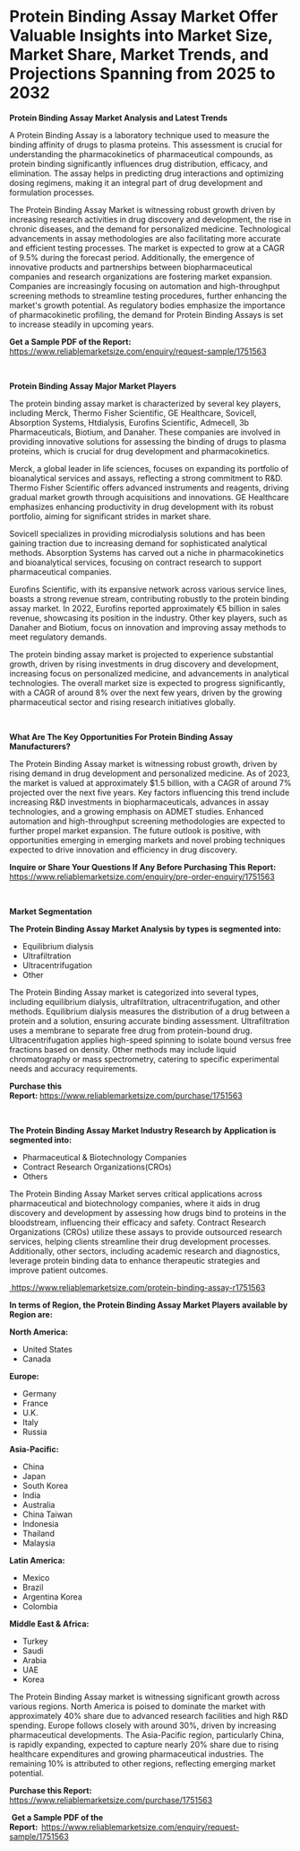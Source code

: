 <p><h1>Protein Binding Assay Market Offer Valuable Insights into Market Size, Market Share, Market Trends, and Projections Spanning from 2025 to 2032</h1></p><p><strong>Protein Binding Assay Market Analysis and Latest Trends</strong></p>
<p><p>A Protein Binding Assay is a laboratory technique used to measure the binding affinity of drugs to plasma proteins. This assessment is crucial for understanding the pharmacokinetics of pharmaceutical compounds, as protein binding significantly influences drug distribution, efficacy, and elimination. The assay helps in predicting drug interactions and optimizing dosing regimens, making it an integral part of drug development and formulation processes.</p><p>The Protein Binding Assay Market is witnessing robust growth driven by increasing research activities in drug discovery and development, the rise in chronic diseases, and the demand for personalized medicine. Technological advancements in assay methodologies are also facilitating more accurate and efficient testing processes. The market is expected to grow at a CAGR of 9.5% during the forecast period. Additionally, the emergence of innovative products and partnerships between biopharmaceutical companies and research organizations are fostering market expansion. Companies are increasingly focusing on automation and high-throughput screening methods to streamline testing procedures, further enhancing the market's growth potential. As regulatory bodies emphasize the importance of pharmacokinetic profiling, the demand for Protein Binding Assays is set to increase steadily in upcoming years.</p></p>
<p><strong>Get a Sample PDF of the Report:&nbsp;</strong> <a href="https://www.reliablemarketsize.com/enquiry/request-sample/1751563?utm_campaign=3492&utm_medium=2&utm_source=Github&utm_content=ia&utm_term=16042025&utm_id=protein-binding-assay">https://www.reliablemarketsize.com/enquiry/request-sample/1751563</a></p>
<p>&nbsp;</p>
<p><strong>Protein Binding Assay Major Market Players</strong></p>
<p><p>The protein binding assay market is characterized by several key players, including Merck, Thermo Fisher Scientific, GE Healthcare, Sovicell, Absorption Systems, Htdialysis, Eurofins Scientific, Admecell, 3b Pharmaceuticals, Biotium, and Danaher. These companies are involved in providing innovative solutions for assessing the binding of drugs to plasma proteins, which is crucial for drug development and pharmacokinetics.</p><p>Merck, a global leader in life sciences, focuses on expanding its portfolio of bioanalytical services and assays, reflecting a strong commitment to R&D. Thermo Fisher Scientific offers advanced instruments and reagents, driving gradual market growth through acquisitions and innovations. GE Healthcare emphasizes enhancing productivity in drug development with its robust portfolio, aiming for significant strides in market share.</p><p>Sovicell specializes in providing microdialysis solutions and has been gaining traction due to increasing demand for sophisticated analytical methods. Absorption Systems has carved out a niche in pharmacokinetics and bioanalytical services, focusing on contract research to support pharmaceutical companies.</p><p>Eurofins Scientific, with its expansive network across various service lines, boasts a strong revenue stream, contributing robustly to the protein binding assay market. In 2022, Eurofins reported approximately €5 billion in sales revenue, showcasing its position in the industry. Other key players, such as Danaher and Biotium, focus on innovation and improving assay methods to meet regulatory demands.</p><p>The protein binding assay market is projected to experience substantial growth, driven by rising investments in drug discovery and development, increasing focus on personalized medicine, and advancements in analytical technologies. The overall market size is expected to progress significantly, with a CAGR of around 8% over the next few years, driven by the growing pharmaceutical sector and rising research initiatives globally.</p></p>
<p>&nbsp;</p>
<p><strong>What Are The Key Opportunities For Protein Binding Assay Manufacturers?</strong></p>
<p><p>The Protein Binding Assay market is witnessing robust growth, driven by rising demand in drug development and personalized medicine. As of 2023, the market is valued at approximately $1.5 billion, with a CAGR of around 7% projected over the next five years. Key factors influencing this trend include increasing R&D investments in biopharmaceuticals, advances in assay technologies, and a growing emphasis on ADMET studies. Enhanced automation and high-throughput screening methodologies are expected to further propel market expansion. The future outlook is positive, with opportunities emerging in emerging markets and novel probing techniques expected to drive innovation and efficiency in drug discovery.</p></p>
<p><strong>Inquire or Share Your Questions If Any Before Purchasing This Report:</strong> <a href="https://www.reliablemarketsize.com/enquiry/pre-order-enquiry/1751563?utm_campaign=3492&utm_medium=2&utm_source=Github&utm_content=ia&utm_term=16042025&utm_id=protein-binding-assay">https://www.reliablemarketsize.com/enquiry/pre-order-enquiry/1751563</a></p>
<p>&nbsp;</p>
<p><strong>Market Segmentation</strong></p>
<p><strong>The Protein Binding Assay Market Analysis by types is segmented into:</strong></p>
<p><ul><li>Equilibrium dialysis</li><li>Ultrafiltration</li><li>Ultracentrifugation</li><li>Other</li></ul></p>
<p><p>The Protein Binding Assay market is categorized into several types, including equilibrium dialysis, ultrafiltration, ultracentrifugation, and other methods. Equilibrium dialysis measures the distribution of a drug between a protein and a solution, ensuring accurate binding assessment. Ultrafiltration uses a membrane to separate free drug from protein-bound drug. Ultracentrifugation applies high-speed spinning to isolate bound versus free fractions based on density. Other methods may include liquid chromatography or mass spectrometry, catering to specific experimental needs and accuracy requirements.</p></p>
<p><strong>Purchase this Report:&nbsp;</strong><a href="https://www.reliablemarketsize.com/purchase/1751563?utm_campaign=3492&utm_medium=2&utm_source=Github&utm_content=ia&utm_term=16042025&utm_id=protein-binding-assay">https://www.reliablemarketsize.com/purchase/1751563</a></p>
<p>&nbsp;</p>
<p><strong>The Protein Binding Assay Market Industry Research by Application is segmented into:</strong></p>
<p><ul><li>Pharmaceutical & Biotechnology Companies</li><li>Contract Research Organizations(CROs)</li><li>Others</li></ul></p>
<p><p>The Protein Binding Assay Market serves critical applications across pharmaceutical and biotechnology companies, where it aids in drug discovery and development by assessing how drugs bind to proteins in the bloodstream, influencing their efficacy and safety. Contract Research Organizations (CROs) utilize these assays to provide outsourced research services, helping clients streamline their drug development processes. Additionally, other sectors, including academic research and diagnostics, leverage protein binding data to enhance therapeutic strategies and improve patient outcomes.</p></p>
<p><a href="https://www.reliablemarketsize.com/protein-binding-assay-r1751563?utm_campaign=3492&utm_medium=2&utm_source=Github&utm_content=ia&utm_term=16042025&utm_id=protein-binding-assay">&nbsp;https://www.reliablemarketsize.com/protein-binding-assay-r1751563</a></p>
<p><strong>In terms of Region, the Protein Binding Assay Market Players available by Region are:</strong></p>
<p>
    <p> <strong> North America: </strong>
        <ul>
            <li>United States</li>
            <li>Canada</li>
        </ul>
        </p> 
    <p> <strong> Europe: </strong>
        <ul>
            <li>Germany</li>
            <li>France</li>
            <li>U.K.</li>
            <li>Italy</li>
            <li>Russia</li>
        </ul>
        </p> 
    <p> <strong> Asia-Pacific: </strong>
        <ul>
            <li>China</li>
            <li>Japan</li>
            <li>South Korea</li>
            <li>India</li>
            <li>Australia</li>
            <li>China Taiwan</li>
            <li>Indonesia</li>
            <li>Thailand</li>
            <li>Malaysia</li>
        </ul>
        </p> 
    <p> <strong> Latin America: </strong>
        <ul>
            <li>Mexico</li>
            <li>Brazil</li>
            <li>Argentina Korea</li>
            <li>Colombia</li>
        </ul>
        </p> 
    <p> <strong> Middle East & Africa: </strong>
        <ul>
            <li>Turkey</li>
            <li>Saudi</li>
            <li>Arabia</li>
            <li>UAE</li>
            <li>Korea</li>
        </ul>
    </p>
    </p>
<p><p>The Protein Binding Assay market is witnessing significant growth across various regions. North America is poised to dominate the market with approximately 40% share due to advanced research facilities and high R&D spending. Europe follows closely with around 30%, driven by increasing pharmaceutical developments. The Asia-Pacific region, particularly China, is rapidly expanding, expected to capture nearly 20% share due to rising healthcare expenditures and growing pharmaceutical industries. The remaining 10% is attributed to other regions, reflecting emerging market potential.</p></p>
<p><strong>Purchase this Report: </strong><a href="https://www.reliablemarketsize.com/purchase/1751563?utm_campaign=3492&utm_medium=2&utm_source=Github&utm_content=ia&utm_term=16042025&utm_id=protein-binding-assay">https://www.reliablemarketsize.com/purchase/1751563</a></p>
<p>&nbsp;<strong>Get a Sample PDF of the Report:&nbsp;&nbsp;</strong><a href="https://www.reliablemarketsize.com/enquiry/request-sample/1751563?utm_campaign=3492&utm_medium=2&utm_source=Github&utm_content=ia&utm_term=16042025&utm_id=protein-binding-assay">https://www.reliablemarketsize.com/enquiry/request-sample/1751563</a></p>
<p><strong></strong></p>
<p><p></p><p></p><p></p></p>